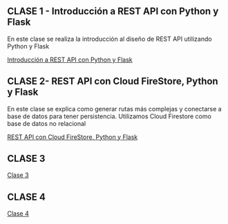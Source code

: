 ## CLASE 1 - Introducción a REST API con Python y Flask

En este clase se realiza la introducción al diseño de REST API utilizando Python y Flask

[Introducción a REST API con Python y Flask](clase1/README.md)

## CLASE 2- REST API con Cloud FireStore, Python y Flask

En este clase se explica como generar rutas más complejas y conectarse a base de datos para tener persistencia. Utilizamos Cloud Firestore como base de datos no relacional

[REST API con Cloud FireStore, Python y Flask](clase2/README.md)

## CLASE 3

[Clase 3](clase3/README.md)

## CLASE 4

[Clase 4](clase4/README.md)













